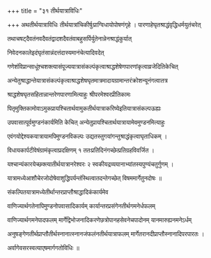 +++
title = "३१ तीर्थयात्राविधिः"

+++
अथतीर्थयात्राविधिः तीर्थयात्रांचिकीर्षुःप्राग्विधायोपोषणंगृहे । पारणाहेघृतश्राद्धंवृद्धिधर्मयुतंचरेत्

तथाचषट्‌दैवतंनवदैवतंद्वादशदैवतंवाबहुसर्पिर्युतेनान्नेनश्राद्धंकुर्यात्

निवेदनकालेइदंघृतंसान्नंदत्तंदास्यमानंचेत्यादिवदेत्

गणेशंविप्रान्साधूंश्चशक्त्यासंपूज्ययात्रासंकल्पंकृत्वाश्राद्धशेषेणपारणांकृत्वाव्रजेदितिकेचित्

अन्येतुश्राद्धान्तेयात्रासंकल्पंकृत्वाश्राद्धशेषघृतमात्रमादायग्रामान्तरंक्रोशन्यूनंगत्वातत्र

श्राद्धशेषघृतसहितान्नान्तरेणपारणामित्याहुः श्रीपरमेश्वरप्रीतिकामः

पितृमुक्तिकामोवाऽमुकप्रायश्चितार्थवामुकतीर्थयात्राकरिष्येइतियात्रासंकल्पऊह्यः

उपवासात्पूर्वमुण्डनंकार्यमिति केचित् अन्येतुप्रायश्चितार्थयात्रायामेवमुण्डनमित्याहुः

एवंगयोद्देश्यकयात्रायामपिमुण्डनविकल्पः उद्यतस्तुगयांगन्तुश्राद्धंकृत्वाघृताधिकम् ।

विधायकार्पटीवेषंग्रामंकृत्वाप्रदक्षिणम् १ ततःप्रतिदिनंगच्छेत्प्रतिग्रहविवर्जित ।

यश्चान्यंकारयेच्छक्त्यातीर्थयात्रानरेश्वरः २ स्वकीयद्रव्ययानाभ्यांतस्यपुण्यंचतुर्गुणम् ।

यात्रामध्येआशौचेरजोदोषेवाशुद्धिपर्यन्तंस्थित्वातदन्तेगच्छेत् विषममार्गेतुनदोषः ॥

संकल्पितयात्रामध्येतीर्थान्तरप्राप्तौश्राद्धादिकंकार्यमेव

वाणिज्यार्थगतेनापिमुण्डनोपवासादिकार्यम् कार्यान्तरप्रसंगेनतीर्थगमनेर्धफलम्

वाणिज्यार्थगमनेपादफलम् मार्गेद्विभोजनादिकरणेछत्रोपानहसेवनेचपादोनम् यानमारुह्यनमनेऽर्धम्

अनुषङ्गेणतीर्थप्राप्तौतीर्थस्नानात्स्नानजंफलंनतीर्थयात्राफलम् मार्गेतरानदीप्राप्तौस्नानादिपरपारतः ।

अर्वागेवसरस्वत्याएषमार्गगतोविधिः ॥
